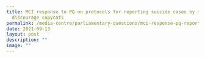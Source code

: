 ```yaml
---
title: MCI response to PQ on protocols for reporting suicide cases by media to
  discourage copycats
permalink: /media-centre/parliamentary-questions/mci-response-pq-report-suicidecases-media-discourage-copycats/
date: 2021-09-13
layout: post
description: ""
image: ""
---
```

